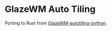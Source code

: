 # GlazeWM Auto Tiling

Porting to Rust from [GlazeWM-autotiling-python](https://github.com/burgr033/GlazeWM-autotiling-python).
